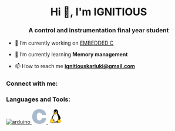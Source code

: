 <h1 align="center">Hi 👋, I'm IGNITIOUS</h1>
<h3 align="center">A control and instrumentation final year student</h3>

- 🔭 I’m currently working on [EMBEDDED C](https://github.com/evara-clouds/evara_clouds.git)

- 🌱 I’m currently learning **Memory management**

- 📫 How to reach me **ignitiouskariuki@gmail.com**

<h3 align="left">Connect with me:</h3>
<p align="left">
</p>

<h3 align="left">Languages and Tools:</h3>
<p align="left"> <a href="https://www.arduino.cc/" target="_blank" rel="noreferrer"> <img src="https://cdn.worldvectorlogo.com/logos/arduino-1.svg" alt="arduino" width="40" height="40"/> </a> <a href="https://www.cprogramming.com/" target="_blank" rel="noreferrer"> <img src="https://raw.githubusercontent.com/devicons/devicon/master/icons/c/c-original.svg" alt="c" width="40" height="40"/> </a> <a href="https://www.linux.org/" target="_blank" rel="noreferrer"> <img src="https://raw.githubusercontent.com/devicons/devicon/master/icons/linux/linux-original.svg" alt="linux" width="40" height="40"/> </a> </p>
